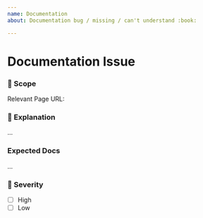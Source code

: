 ```yaml
---
name: Documentation
about: Documentation bug / missing / can't understand :book:

---
```


<!--
  Thanks for reporting an issue 😄  to `wix-style-react`!
  Before you submit, please search open / closed issues before submitting, since someone else might
  have asked the same thing before.
  -->

# Documentation Issue

### 🔦 Scope

Relevant Page URL: <!--- Enter Storybook link here, e.g. https://wix-wix-style-react.surge.sh/?selectedKind=3.%20Inputs&selectedStory=3.1%20Text%20Input&full=0&addons=0&stories=1&panelRight=0  -->

### 💁 Explanation

<!---
  Tell us whats wrong / missing / difficult to understand.
  -->

...

### Expected Docs <!-- optional -->

<!---
  What would you expect seeing in the doc page
  -->

...

### 👀 Severity

- [ ] High
- [ ] Low
